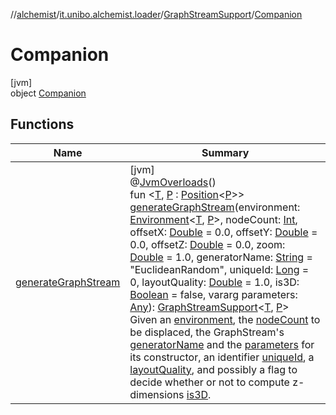 //[alchemist](../../../../index.md)/[it.unibo.alchemist.loader](../../index.md)/[GraphStreamSupport](../index.md)/[Companion](index.md)

# Companion

[jvm]\
object [Companion](index.md)

## Functions

| Name | Summary |
|---|---|
| [generateGraphStream](generate-graph-stream.md) | [jvm]<br>@[JvmOverloads](https://kotlinlang.org/api/latest/jvm/stdlib/kotlin.jvm/-jvm-overloads/index.html)()<br>fun <[T](generate-graph-stream.md), [P](generate-graph-stream.md) : [Position](../../../it.unibo.alchemist.model.interfaces/-position/index.md)<[P](generate-graph-stream.md)>> [generateGraphStream](generate-graph-stream.md)(environment: [Environment](../../../it.unibo.alchemist.model.interfaces/-environment/index.md)<[T](generate-graph-stream.md), [P](generate-graph-stream.md)>, nodeCount: [Int](https://kotlinlang.org/api/latest/jvm/stdlib/kotlin/-int/index.html), offsetX: [Double](https://kotlinlang.org/api/latest/jvm/stdlib/kotlin/-double/index.html) = 0.0, offsetY: [Double](https://kotlinlang.org/api/latest/jvm/stdlib/kotlin/-double/index.html) = 0.0, offsetZ: [Double](https://kotlinlang.org/api/latest/jvm/stdlib/kotlin/-double/index.html) = 0.0, zoom: [Double](https://kotlinlang.org/api/latest/jvm/stdlib/kotlin/-double/index.html) = 1.0, generatorName: [String](https://kotlinlang.org/api/latest/jvm/stdlib/kotlin/-string/index.html) = "EuclideanRandom", uniqueId: [Long](https://kotlinlang.org/api/latest/jvm/stdlib/kotlin/-long/index.html) = 0, layoutQuality: [Double](https://kotlinlang.org/api/latest/jvm/stdlib/kotlin/-double/index.html) = 1.0, is3D: [Boolean](https://kotlinlang.org/api/latest/jvm/stdlib/kotlin/-boolean/index.html) = false, vararg parameters: [Any](https://kotlinlang.org/api/latest/jvm/stdlib/kotlin/-any/index.html)): [GraphStreamSupport](../index.md)<[T](generate-graph-stream.md), [P](generate-graph-stream.md)><br>Given an [environment](generate-graph-stream.md), the [nodeCount](generate-graph-stream.md) to be displaced, the GraphStream's [generatorName](generate-graph-stream.md) and the [parameters](generate-graph-stream.md) for its constructor, an identifier [uniqueId](generate-graph-stream.md), a [layoutQuality](generate-graph-stream.md), and possibly a flag to decide whether or not to compute z-dimensions [is3D](generate-graph-stream.md). |
